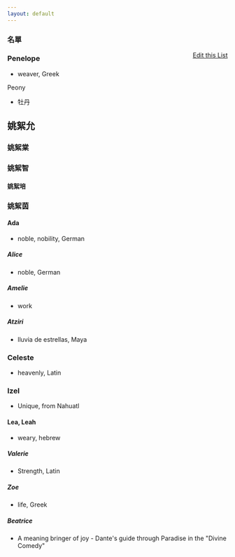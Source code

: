 ```yaml
---
layout: default
---
```


<h3>
<a id="a-list-of-names" class="anchor" href="#a-list-of-names" aria-hidden="true"><span class="octicon octicon-link"></span></a>名單</h3>
<a href="https://github.com/Strangehill/names/edit/gh-pages/index.md" style="float:right;">Edit this List</a>

### Penelope
  - weaver, Greek

Peony
  - 牡丹

## 姚絮允

### 姚絮棠

### 姚絮智

#### 姚絮培

### 姚絮茵



#### Ada
  - noble, nobility, German

##### Alice
  - noble, German

##### Amelie
  - work

##### Atziri
  - lluvia de estrellas, Maya

### Celeste
  - heavenly, Latin

### Izel
  - Unique, from Nahuatl

#### Lea, Leah
  - weary, hebrew

##### Valerie 
  - Strength, Latin

##### Zoe
  - life, Greek

##### Beatrice
  - A meaning bringer of joy - Dante's guide through Paradise in the "Divine Comedy"

